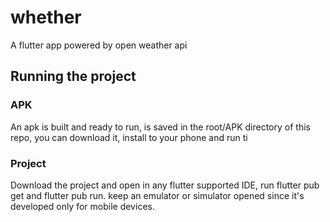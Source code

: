 # whether

 A flutter app powered by open weather api

## Running the project

### APK
  
   An apk is built and ready to run, is saved in the root/APK directory of this repo, you can download it, install to  your phone and run ti

### Project
  
   Download the project and open in any flutter supported IDE, run flutter pub get and flutter pub run. keep an emulator or simulator opened since it's developed only for mobile devices.
